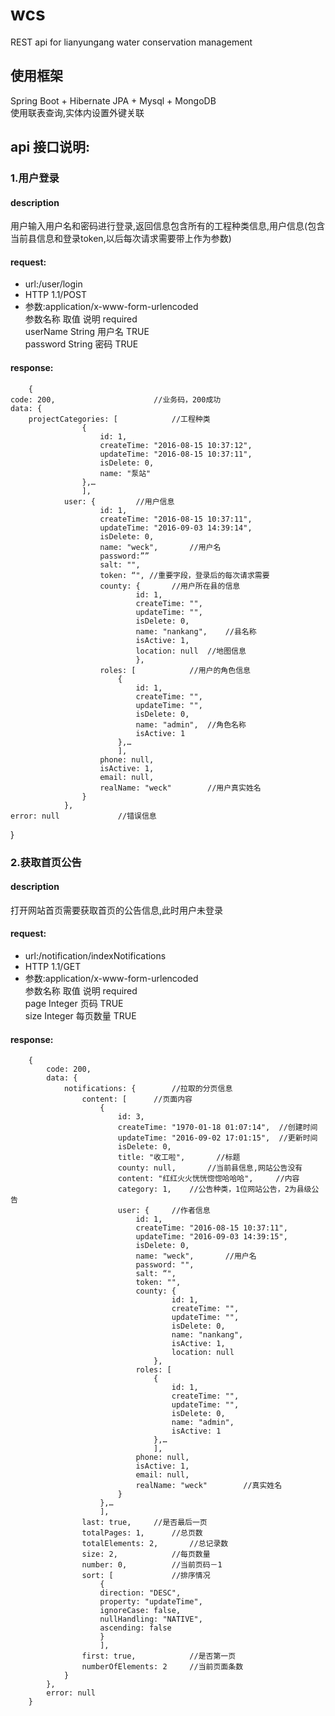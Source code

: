 # wcs
REST api for lianyungang water conservation management

## 使用框架
Spring Boot + Hibernate JPA + Mysql + MongoDB<br>
使用联表查询,实体内设置外键关联<br>

## api 接口说明:
### 1.用户登录
#### description
用户输入用户名和密码进行登录,返回信息包含所有的工程种类信息,用户信息(包含当前县信息和登录token,以后每次请求需要带上作为参数)<br>

#### request:
* url:/user/login
* HTTP 1.1/POST
* 参数:application/x-www-form-urlencoded<br>
 参数名称	    取值	    说明	    required<br>
 userName	String	用户名	TRUE<br>
 password	String	密码	    TRUE<br>

#### response:
        {
	code: 200,						//业务码，200成功
	data: {
		projectCategories: [			//工程种类
					{
						id: 1,
						createTime: "2016-08-15 10:37:12",
						updateTime: "2016-08-15 10:37:11",
						isDelete: 0,
						name: "泵站"
					},…
					],
				user: {			//用户信息
						id: 1,
						createTime: "2016-08-15 10:37:11",
						updateTime: "2016-09-03 14:39:14",
						isDelete: 0,
						name: "weck",		//用户名
						password:””
						salt: "",
						token: “", //重要字段，登录后的每次请求需要
						county: {		//用户所在县的信息
								id: 1,
								createTime: "",
								updateTime: "",
								isDelete: 0,
								name: "nankang",	//县名称
								isActive: 1,
								location: null	//地图信息
								},
						roles: [			//用户的角色信息
							{
								id: 1,
								createTime: "",
								updateTime: "",
								isDelete: 0,
								name: "admin",	//角色名称
								isActive: 1
							},…
							],
						phone: null,
						isActive: 1,
						email: null,
						realName: "weck"		//用户真实姓名
					}
				},
	error: null				//错误信息
}

### 2.获取首页公告
#### description
打开网站首页需要获取首页的公告信息,此时用户未登录

#### request:
* url:/notification/indexNotifications
* HTTP 1.1/GET
* 参数:application/x-www-form-urlencoded<br>
参数名称	取值	    说明	    required<br>
page	Integer	页码	    TRUE<br>
size	Integer	每页数量	TRUE<br>

#### response:
        {
        	code: 200,
        	data: {
        		notifications: {		//拉取的分页信息
        			content: [		//页面内容
        				{
        					id: 3,
        					createTime: "1970-01-18 01:07:14",	//创建时间
        					updateTime: "2016-09-02 17:01:15",	//更新时间
        					isDelete: 0,
        					title: "收工啦",		//标题
        					county: null,		//当前县信息,网站公告没有
        					content: "红红火火恍恍惚惚哈哈哈",		//内容
        					category: 1,	//公告种类，1位网站公告，2为县级公告
        					user: {		//作者信息
        						id: 1,
        						createTime: "2016-08-15 10:37:11",
        						updateTime: "2016-09-03 14:39:15",
        						isDelete: 0,
        						name: "weck",		//用户名
        						password: "",
        						salt: “",
        						token: "",
        						county: {
        								id: 1,
        								createTime: "",
        								updateTime: "",
        								isDelete: 0,
        								name: "nankang",
        								isActive: 1,
        								location: null
        							},
        						roles: [
        							{
        								id: 1,
        								createTime: "",
        								updateTime: "",
        								isDelete: 0,
        								name: "admin",
        								isActive: 1
        							},…
        							],
        						phone: null,
        						isActive: 1,
        						email: null,
        						realName: "weck"		//真实姓名
        					}
        				},…
        				],
        			last: true,		//是否最后一页
        			totalPages: 1,		//总页数
        			totalElements: 2,		//总记录数
        			size: 2,			//每页数量
        			number: 0,			//当前页码－1
        			sort: [				//排序情况
        				{
        				direction: "DESC",
        				property: "updateTime",
        				ignoreCase: false,
        				nullHandling: "NATIVE",
        				ascending: false
        				}
        				],
        			first: true,			//是否第一页
        			numberOfElements: 2		//当前页面条数
        		}
        	},
        	error: null
        }


